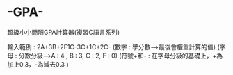 # -GPA-
超級小小簡陋GPA計算器(複習C語言系列)

輸入範例 : 
2A+3B+2F1C-3C+1C+2C-
(數字 : 學分數-->最後會權重計算的值)
(字母 : 分數分級-->A : 4 , B : 3, C : 2, F : 0)
(符號+和- : 在字母分級的基礎上，+為加上0.3，-為減去0.3 )
